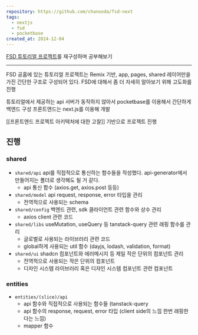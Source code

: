 ```yaml
---
repository: https://github.com/chanooda/fsd-next
tags:
  - nextjs
  - fsd
  - pocketbase
created_at: 2024-12-04
---
```

[FSD 튜토리얼 프로젝트](https://feature-sliced.design/kr/docs/get-started/tutorial)를 재구성하며 공부해보기 

---
FSD 공홈에 있는 튜토리얼 프로젝트는 Remix 기반, app, pages, shared 레이어만을 가진 간단한 구조로 구성되어 있다. FSD에 대해서 좀 더 자세히 알아보기 위해 고도화를 진행

튜토리얼에서 제공하는 api 서버가 동작하지 않아서 pocketbase를 이용해서 간단하게 백엔드 구성
프론트엔드는 next.js를 이용해 개발

[[프론트엔드 프로젝트 아키텍처에 대한 고찰]] 기반으로 프로젝트 진행

## 진행
### shared
- `shared/api` api를 직접적으로 통신하는 함수들을 작성했다. api-generator에서 만들어지는 폴더로 생각해도 될 거 같다.
	- api 통신 함수 (axios.get, axios.post 등등)
- `shared/model` api request, response, error 타입을 관리
	- 전역적으로 사용되는 schema
- `shared/config` 백엔드 관련, sdk 클라이언트 관련 함수와 상수 관리
	- axios client 관련 코드
- `shared/libs` useMutation, useQuery 등 tanstack-query 관련 래핑 함수를 관리
	- 글로벌로 사용되는 라이브러리 관련 코드
	- global하게 사용되는 util 함수 (dayjs, lodash, validation, format)
- `shared/ui` shadcn 컴포넌트와 에러메시지 등 제일 작은 단위의 컴포넌트 관리
	- 전역적으로 사용되는 작은 단위의 컴포넌트
	- 디자인 시스템 라이브러리 혹은 디자인 시스템 컴포넌트 관련 컴포넌트
### entities
- `entities/(slice)/api` 
	- api 함수와 직접적으로 사용되는 함수들  (tanstack-query
	- api 함수의 response, request, error 타입 (client side의 느낌 한번 래핑한다는 느낌)
	- mapper 함수


